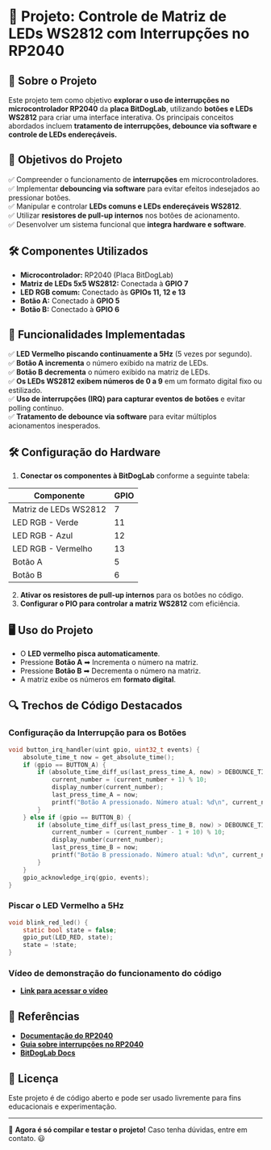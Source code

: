 # 📌 Projeto: Controle de Matriz de LEDs WS2812 com Interrupções no RP2040

## 📖 Sobre o Projeto
Este projeto tem como objetivo **explorar o uso de interrupções no microcontrolador RP2040** da **placa BitDogLab**, utilizando **botões e LEDs WS2812** para criar uma interface interativa. Os principais conceitos abordados incluem **tratamento de interrupções, debounce via software e controle de LEDs endereçáveis.**

## 🎯 Objetivos do Projeto
✅ Compreender o funcionamento de **interrupções** em microcontroladores.  
✅ Implementar **debouncing via software** para evitar efeitos indesejados ao pressionar botões.  
✅ Manipular e controlar **LEDs comuns e LEDs endereçáveis WS2812**.  
✅ Utilizar **resistores de pull-up internos** nos botões de acionamento.  
✅ Desenvolver um sistema funcional que **integra hardware e software**.  

## 🛠️ Componentes Utilizados
- **Microcontrolador:** RP2040 (Placa BitDogLab)  
- **Matriz de LEDs 5x5 WS2812:** Conectada à **GPIO 7**  
- **LED RGB comum:** Conectado às **GPIOs 11, 12 e 13**  
- **Botão A:** Conectado à **GPIO 5**  
- **Botão B:** Conectado à **GPIO 6**  

## 🚀 Funcionalidades Implementadas
✅ **LED Vermelho piscando continuamente a 5Hz** (5 vezes por segundo).  
✅ **Botão A incrementa** o número exibido na matriz de LEDs.  
✅ **Botão B decrementa** o número exibido na matriz de LEDs.  
✅ **Os LEDs WS2812 exibem números de 0 a 9** em um formato digital fixo ou estilizado.  
✅ **Uso de interrupções (IRQ) para capturar eventos de botões** e evitar polling contínuo.  
✅ **Tratamento de debounce via software** para evitar múltiplos acionamentos inesperados.  

## 🛠️ Configuração do Hardware
1. **Conectar os componentes à BitDogLab** conforme a seguinte tabela:

| Componente | GPIO |
|------------|------|
| Matriz de LEDs WS2812 | 7 |
| LED RGB - Verde | 11 |
| LED RGB - Azul | 12 |
| LED RGB - Vermelho | 13 |
| Botão A | 5 |
| Botão B | 6 |

2. **Ativar os resistores de pull-up internos** para os botões no código.
3. **Configurar o PIO para controlar a matriz WS2812** com eficiência.

## 🖥️ Uso do Projeto
- O **LED vermelho pisca automaticamente**.
- Pressione **Botão A** ➡ Incrementa o número na matriz.
- Pressione **Botão B** ➡ Decrementa o número na matriz.
- A matriz exibe os números em **formato digital**.

## 🔍 Trechos de Código Destacados
### **Configuração da Interrupção para os Botões**
```c
void button_irq_handler(uint gpio, uint32_t events) {
    absolute_time_t now = get_absolute_time();
    if (gpio == BUTTON_A) {
        if (absolute_time_diff_us(last_press_time_A, now) > DEBOUNCE_TIME * 1000) {
            current_number = (current_number + 1) % 10;
            display_number(current_number);
            last_press_time_A = now;
            printf("Botão A pressionado. Número atual: %d\n", current_number);
        }
    } else if (gpio == BUTTON_B) {
        if (absolute_time_diff_us(last_press_time_B, now) > DEBOUNCE_TIME * 1000) {
            current_number = (current_number - 1 + 10) % 10;
            display_number(current_number);
            last_press_time_B = now;
            printf("Botão B pressionado. Número atual: %d\n", current_number);
        }
    }
    gpio_acknowledge_irq(gpio, events);
}
```

### **Piscar o LED Vermelho a 5Hz**
```c
void blink_red_led() {
    static bool state = false;
    gpio_put(LED_RED, state);
    state = !state;
}
```
### **Vídeo de demonstração do funcionamento do código**
- **[Link para acessar o vídeo](https://drive.google.com/file/d/1poUFtwdcJ1KgsyV8etc1zuxbiO0LZttB/view?usp=sharing)**

## 🔗 Referências
- **[Documentação do RP2040](https://datasheets.raspberrypi.com/rp2040/rp2040-datasheet.pdf)**
- **[Guia sobre interrupções no RP2040](https://github.com/raspberrypi/pico-sdk)**
- **[BitDogLab Docs](https://bitdoglab.com/)**

## 📜 Licença
Este projeto é de código aberto e pode ser usado livremente para fins educacionais e experimentação.

---

🚀 **Agora é só compilar e testar o projeto!** Caso tenha dúvidas, entre em contato. 😃

